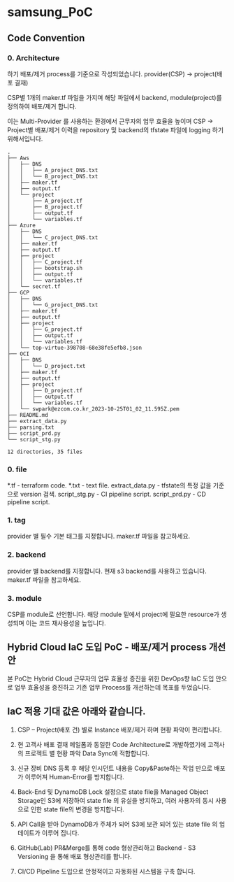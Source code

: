 # samsung_PoC

## Code Convention
### 0. Architecture
하기 배포/제거 process를 기준으로 작성되었습니다.
provider(CSP) -> project(배포 결재)

CSP별 1개의 maker.tf 파일을 가지며 해당 파일에서 backend, module(project)를 정의하여 배포/제거 합니다.

이는 Multi-Provider 를 사용하는 환경에서 근무자의 업무 효율을 높이며 CSP -> Project별 배포/제거 이력을 repository 및 backend의 tfstate 파일에 logging 하기 위해서입니다.

```
.
├── Aws
│   ├── DNS
│   │   ├── A_project_DNS.txt
│   │   └── B_project_DNS.txt
│   ├── maker.tf
│   ├── output.tf
│   └── project
│       ├── A_project.tf
│       ├── B_project.tf
│       ├── output.tf
│       └── variables.tf
├── Azure
│   ├── DNS
│   │   └── C_project_DNS.txt
│   ├── maker.tf
│   ├── output.tf
│   ├── project
│   │   ├── C_project.tf
│   │   ├── bootstrap.sh
│   │   ├── output.tf
│   │   └── variables.tf
│   └── secret.tf
├── GCP
│   ├── DNS
│   │   └── G_project_DNS.txt
│   ├── maker.tf
│   ├── output.tf
│   ├── project
│   │   ├── G_project.tf
│   │   ├── output.tf
│   │   └── variables.tf
│   └── top-virtue-398708-68e38fe5efb8.json
├── OCI
│   ├── DNS
│   │   └── D_project.txt
│   ├── maker.tf
│   ├── output.tf
│   ├── project
│   │   ├── D_project.tf
│   │   ├── output.tf
│   │   └── variables.tf
│   └── swpark@ezcom.co.kr_2023-10-25T01_02_11.595Z.pem
├── README.md
├── extract_data.py
├── parsing.txt
├── script_prd.py
└── script_stg.py

12 directories, 35 files
```

### 0. file
*.tf - terraform code.
*.txt - text file.
extract_data.py - tfstate의 특정 값을 기준으로 version 검색.
script_stg.py - CI pipeline script.
script_prd.py - CD pipeline script.

### 1. tag
provider 별 필수 기본 태그를 지정합니다.
maker.tf 파일을 참고하세요.

### 2. backend
provider 별 backend를 지정합니다.
현재 s3 backend를 사용하고 있습니다.
maker.tf 파일을 참고하세요.

### 3. module
CSP를 module로 선언합니다.
해당 module 밑에서 project에 필요한 resource가 생성되며 이는 코드 재사용성을 높입니다.

## Hybrid Cloud IaC 도입 PoC - 배포/제거 process 개선안

본 PoC는 Hybrid Cloud 근무자의 업무 효율성 증진을 위한 DevOps향 IaC 도입 안으로 업무 효율성을 증진하고 기존 업무 Process를 개선하는데 목표를 두었습니다.

## IaC 적용 기대 값은 아래와 같습니다.

1. CSP – Project(배포 건) 별로 Instance 배포/제거 하며 현황 파악이 편리합니다.

2. 현 고객사 배포 결재 메일폼과 동일한 Code Architecture로 개발하였기에 고객사의 프로젝트 별 현황 파악 Data Sync에 적합합니다.

3. 신규 장비 DNS 등록 후 해당 인시던트 내용을 Copy&Paste하는 작업 만으로 배포가 이루어져 Human-Error를 방지합니다.

4. Back-End 및 DynamoDB Lock 설정으로 state file을 Managed Object Storage인 S3에 저장하여 state file 의 유실을 방지하고, 여러 사용자의 동시 사용으로 인한 state file의 변경을 방지합니다.

5. API Call을 받아 DynamoDB가 주체가 되어 S3에 보관 되어 있는 state file 의 업데이트가 이루어 집니다.

6. GitHub(Lab) PR&Merge를 통해 code 형상관리하고 Backend - S3 Versioning 을 통해 배포 형상관리를 합니다.

7. CI/CD Pipeline 도입으로 안정적이고 자동화된 시스템을 구축 합니다.

